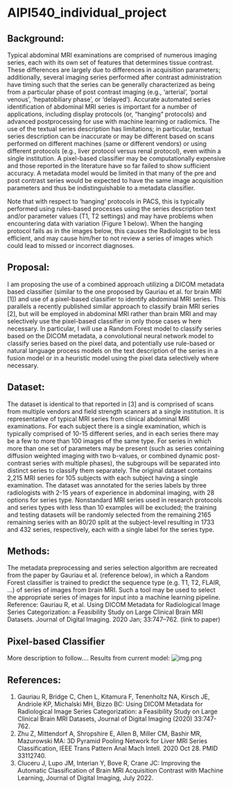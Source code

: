 # AIPI540_individual_project


## Background:
Typical abdominal MRI examinations are comprised of numerous imaging series, each with its own set of features that determines tissue contrast. These differences are largely due to differences in acquisition parameters; additionally, several imaging series performed after contrast administration have timing such that the series can be generally characterized as being from a particular phase of post contrast imaging (e.g., ‘arterial’, ‘portal venous’, ‘hepatobiliary phase’, or ‘delayed’). Accurate automated series identification of abdominal MRI series is important for a number of applications, including display protocols (or, “hanging“ protocols) and advanced postprocessing for use with machine learning or radiomics. The use of the textual series description has limitations; in particular, textual series description can be inaccurate or may be different based on scans performed on different machines (same or different vendors) or using different protocols (e.g., liver protocol versus renal protocol), even within a single institution. A pixel-based classifier may be computationally expensive and those reported in the literature have so far failed to show sufficient accuracy. A metadata model would be limited in that many of the pre and post contrast series would be expected to have the same image acquisition parameters and thus be indistinguishable to a metadata classifier. 

Note that with respect to ‘hanging’ protocols in PACS, this is typically performed using rules-based processes using the series description text and/or parameter values (T1, T2 settings) and may have problems when encountering data with variation (Figure 1 below). When the hanging protocol fails as in the images below, this causes the Radiologist to be less efficient, and may cause him/her to not review a series of images which could lead to missed or incorrect diagnoses. 




## Proposal:
I am proposing the use of a combined approach utilizing a DICOM metadata based classifier (similar to the one proposed by Gauriau et al. for brain MRI [1]) and use of a pixel-based classifier to identify abdominal MRI series. This parallels a recently published similar approach to classify brain MRI series [2], but will be employed in abdominal MRI rather than brain MRI and may selectively use the pixel-based classifier in only those cases w	here necessary. In particular, I will use a Random Forest model to classify series based on the DICOM metadata, a convolutional neural network model to classify series based on the pixel data, and potentially use rule-based or natural language process models on the text description of the series in a fusion model or in a heuristic model using the pixel data selectively where necessary. 

## Dataset:
The dataset is identical to that reported in [3] and is comprised of scans from multiple vendors and field strength scanners at a single institution. It is representative of typical MRI series from clinical abdominal MRI examinations. For each subject there is a single examination, which is typically comprised of 10-15 different series, and in each series there may be a few to more than 100 images of the same type. For series in which more than one set of parameters may be present (such as series containing diffusion weighted imaging with two b-values, or combined dynamic post-contrast series with multiple phases), the subgroups will be separated into distinct series to classify them separately. The original dataset contains 2,215 MRI series for 105 subjects with each subject having a single examination. The dataset was annotated for the series labels by three radiologists with 2-15 years of experience in abdominal imaging, with 28 options for series type.  Nonstandard MRI series used in research protocols and series types with less than 10 examples will be excluded; the training and testing datasets will be randomly selected from the remaining 2165 remaining series with an 80/20 split at the subject-level resulting in 1733 and 432 series, respectively, each with a single label for the series type. 

## Methods:
The metadata preprocessing and series selection algorithm are recreated from the paper by Gauriau et al. (reference below), in which a Random Forest classifier is trained to predict the sequence type (e.g. T1, T2, FLAIR, ...) of series of images from brain MRI. Such a tool may be used to select the appropriate series of images for input into a machine learning pipeline.
Reference: Gauriau R, et al. Using DICOM Metadata for Radiological Image Series Categorization: a Feasibility Study on Large Clinical Brain MRI Datasets. Journal of Digital Imaging. 2020 Jan; 33:747–762. (link to paper)

## Pixel-based Classifier
More description to follow....
Results from current model:
![img.png](../assets/figures/FigPixel2023032.png)


## References:
1.	Gauriau R, Bridge C, Chen L, Kitamura F, Tenenholtz NA, Kirsch JE, Andriole KP, Michalski MH, Bizzo BC: Using DICOM Metadata for Radiological Image Series Categorization: a Feasibility Study on Large Clinical Brain MRI Datasets,  Journal of Digital Imaging (2020) 33:747-762.
2.	Zhu Z, Mittendorf A, Shropshire E, Allen B, Miller CM, Bashir MR, Mazurowski MA: 3D Pyramid Pooling Network for Liver MRI Series Classification,   IEEE Trans Pattern Anal Mach Intell. 2020 Oct 28. PMID 33112740.
3.	Cluceru J, Lupo JM, Interian Y, Bove R, Crane JC: Improving the Automatic Classification of Brain MRI Acquisition Contrast with Machine Learning, Journal of Digital Imaging, July 2022.
